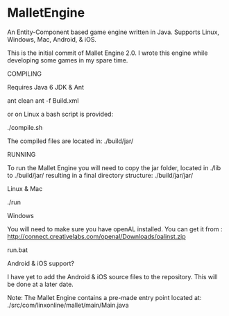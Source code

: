 MalletEngine
============

An Entity-Component based game engine written in Java. Supports Linux, Windows, Mac, Android, &amp; iOS.

This is the initial commit of Mallet Engine 2.0. I wrote this engine while developing some 
games in my spare time.

COMPILING

Requires Java 6 JDK & Ant

ant clean
ant -f Build.xml

or on Linux a bash script is provided:

./compile.sh

The compiled files are located in: ./build/jar/

RUNNING

To run the Mallet Engine you will need to copy the jar folder, located in ./lib to ./build/jar/ resulting 
in a final directory structure: ./build/jar/jar/

Linux &amp; Mac

./run

Windows

You will need to make sure you have openAL installed. You can get it from : http://connect.creativelabs.com/openal/Downloads/oalinst.zip

run.bat


Android &amp; iOS support?

I have yet to add the Android &amp; iOS source files to the repository. This will be done at a later date.

Note:
The Mallet Engine contains a pre-made entry point located at: ./src/com/linxonline/mallet/main/Main.java
